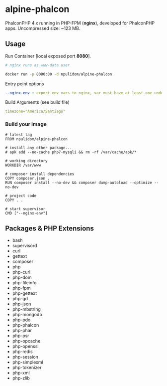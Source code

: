 alpine-phalcon
==============

PhalconPHP 4.x running in PHP-FPM (**nginx**), developed for PhalconPHP apps.
Uncompressed size: ~123 MB.

## Usage

Run Container [local exposed port **8080**].


```sh
# nginx runs as www-data user

docker run -p 8080:80 -d npulidom/alpine-phalcon
```

Entry point options
```yaml
--nginx-env : export env vars to nginx, var must have at least one underscore, ie: *APP_ENV*, *APP_TZ*.
```

Build Arguments (see build file)
```yaml
timezone="America/Santiago"
```

### Build your image

```docker
# latest tag
FROM npulidom/alpine-phalcon

# install any other package...
# apk add --no-cache php7-mysqli && rm -rf /var/cache/apk/*

# working directory
WORKDIR /var/www

# composer install dependencies
COPY composer.json .
RUN composer install --no-dev && composer dump-autoload --optimize --no-dev

# project code
COPY . .

# start supervisor
CMD ["--nginx-env"]
```

## Packages & PHP Extensions

- bash
- supervisord
- curl
- gettext
- composer
- php
- php-curl
- php-dom
- php-fileinfo
- php-fpm
- php-gettext
- php-gd
- php-json
- php-mbstring
- php-mongodb
- php-pdo
- php-phalcon
- php-phar
- php-psr
- php-opcache
- php-openssl
- php-redis
- php-session
- php-simplexml
- php-tokenizer
- php-xml
- php-zlib

